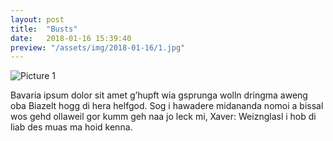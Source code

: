 ```yaml
---
layout: post
title:  "Busts"
date:   2018-01-16 15:39:40
preview: "/assets/img/2018-01-16/1.jpg"
---
```


![Picture 1]("assets/img/2018-01-16/1.jpg")

Bavaria ipsum dolor sit amet g’hupft wia gsprunga wolln dringma aweng oba Biazelt hogg di hera helfgod. Sog i hawadere midananda nomoi a bissal wos gehd ollaweil gor kumm geh naa jo leck mi, Xaver: Weiznglasl i hob di liab des muas ma hoid kenna.
